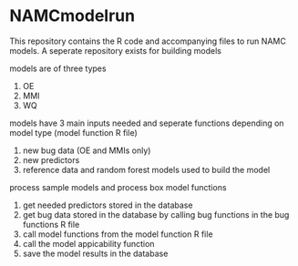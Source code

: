 # NAMCmodelrun

This repository contains the R code and accompanying files to run NAMC models. A seperate repository exists for building models

models are of three types
1. OE
2. MMI
3. WQ

models have 3 main inputs needed and seperate functions depending on model type (model function R file)
1. new bug data (OE and MMIs only)
2. new predictors 
3. reference data and random forest models used to build the model

process sample models and process box model functions 
1. get needed predictors stored in the database
2. get bug data stored in the database by calling bug functions in the bug functions R file
3. call model functions from the model function R file
4. call the model appicability function
5. save the model results in the database
